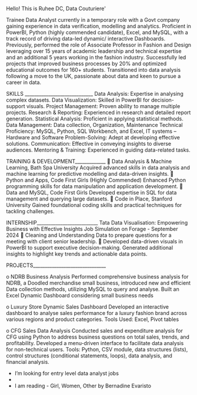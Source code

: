 Hello! This is Ruhee DC, Data Couturiere'

Trainee Data Analyst currently in a temporary role with a Govt company gaining experience in data verification, modelling and analytics. Proficient in PowerBI, Python (highly commended candidate), Excel, and MySQL, with a track record of driving data-led dynamic/ interactive Dashboards.
Previously, performed the role of Associate Professor in Fashion and Design leveraging over 15 years of academic leadership and technical expertise and an additional 5 years working in the fashion industry.
Successfully led projects that improved business processes by 20% and optimized educational outcomes for 160+ students.
Transitioned into data analysis following a move to the UK, passionate about data and keen to pursue a career in data.

SKILLS _____________________________ 
Data Analysis: Expertise in analysing complex datasets.
Data Visualization: Skilled in PowerBI for decision-support visuals.
Project Management: Proven ability to manage multiple projects.
Research & Reporting: Experienced in research and detailed report generation.
Statistical Analysis: Proficient in applying statistical methods.
Data Management:   Data collection, Organization, Maintenance
Technical Proficiency: MySQL, Python, SQL Workbench, and Excel, IT systems – Hardware and Software
Problem-Solving: Adept at developing effective solutions.
Communication: Effective in conveying insights to diverse audiences.
Mentoring & Training: Experienced in guiding data-related tasks.


TRAINING & DEVELOPMENT_____________
	Data Analysis & Machine Learning, Bath Spa University
Acquired advanced skills in data analysis and machine learning for predictive modelling and data-driven insights.
	Python and Apps, Code First Girls (Highly Commended)
Enhanced Python programming skills for data manipulation and application development.
	Data and MySQL, Code First Girls
Developed expertise in SQL for data management and querying large datasets.
	Code in Place, Stanford University
Gained foundational coding skills and practical techniques for tackling challenges.

INTERNSHIP__________________________
Tata Data Visualisation: Empowering Business with Effective Insights Job Simulation on Forage - September 2024
	Cleaning and Understanding Data to prepare questions for a meeting with client senior leadership.
	Developed data-driven visuals in PowerBI to support executive decision-making. Generated additional insights to highlight key trends and actionable data points.

PROJECTS_______________________________

o	NDRB Business Analysis
Performed comprehensive business analysis for NDRB, a Doodled merchandise small business, introduced new and efficient Data collection methods, utilizing MySQL to query and analyse. Built an Excel Dynamic Dashboard considering small business needs

o	Luxury Store Dynamic Sales Dashboard
Developed an interactive dashboard to analyse sales performance for a luxury fashion brand across various regions and product categories.
Tools Used: Excel, Pivot tables

o	CFG Sales Data Analysis 
Conducted sales and expenditure analysis for CFG using Python to address business questions on total sales, trends, and profitability. Developed a menu-driven interface to facilitate data analysis for non-technical users. Tools: Python, CSV module, data structures (lists), control structures (conditional statements, loops), data analysis, and financial analysis.

-  I’m looking for entry level data analyst jobs
- 
-  I am reading - Girl, Women, Other by Bernadine Evaristo

<!---
DataCouture/DataCouture is a ✨ special ✨ repository because it is! 
--->
